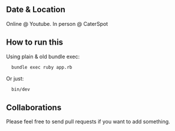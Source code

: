 Date & Location
---------------
Online @ Youtube.
In person @ CaterSpot

How to run this
---------------
Using plain & old bundle exec:
```bash
  bundle exec ruby app.rb
```

Or just:
```bash
  bin/dev
```

Collaborations
--------------
Please feel free to send pull requests if you want to add something.
